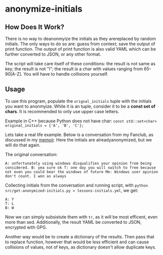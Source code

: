 # anonymize-initials

## How Does It Work?

There is no way to deanonmyize the initials as they arereplaced by random initials. The only ways to do so are: guess from context; save the output of print function. The output of print function is also valid YAML which can be further converted to JSON, or any other format.

The script will take care itself of these conditions: the result is not same as key; the result is not "I"; the result is a char with values ranging from 65-90[A-Z]. You will have to handle collisions yourself.

## Usage

To use this program, populate the `orignal_initials` tuple with the initials you want to anonmyize. While it is an tuple, consider it to be a **const set of chars**. It is recommended to only use upper case letters.

Example in C++ because Python does not have char: ```const std::set<char> original_initials = {'A', 'B', 'C'};```


Lets take a real life example. Below is a conversation from my Fanclub, as discussed in my [memoir](https://hstsethi.vercel.app/posts/lifestyle/lessons-learned-founding-internet-groups-memoir). Here the initials are alreadyanonymized, but we will do that again.

The original conversation:

```
A: unfortunately using windows disqualifies your opinion from being considered. B: yea sure ok T: one day you will switch to free because not even you could bear the windows of future Me: Windows user opinion don't count. I won as always
```

Collecting initials from the conversation and running script, with `python src/get-anonymized-initials.py > lessons-initials.yml`, we get:

```
A: Y
T: L
B: W
```

Now we can simply subsistute them with `tr`, as it will be most efficent, even more than sed. Additionally, the result YAML be converted to JSON, encrypted with GPG.

Another way would be to create a dictionary of the results. Then pass that to replace function, however that would be less efficient and can cause collisions of values, not of keys, as dictionary doesn't allow duplicate keys.

